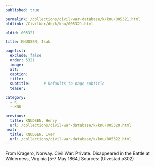 ```yaml
---
published: true

permalink: /collections/civil-war-database/k/knu/005321.html
oldlink: /CivilWar/db/k/knu/005321.html

oldid: 005321

title: KNUDSEN, Isak

pagelist:
  exclude: false
  order: 5321
  image: 
  alt:
  caption:
  title:
  subtitle:      # Defaults to page subtitle
  teaser:

category: 
  - K 
  - KNU

previous:
  title: KNUDSEN, Henry
  url: /collections/civil-war-database/k/knu/005320.html  
next:
  title: KNUDSEN, Iver
  url: /collections/civil-war-database/k/knu/005322.html   
---
```

From Kragero, Norway. Civil War: Private. Disappeared in the Battle at Wilderness, Virginia [5-7 May 1864] Sources: (Ulvestad p302)